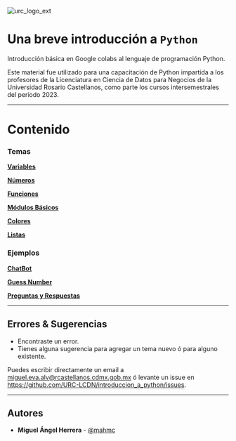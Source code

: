 ![urc_logo_ext](https://github.com/URC-LCDN/calculo_con_python/assets/28746720/776b5280-352f-42af-b356-16b02c5e21fc)

# Una breve introducción a `Python`
Introducción básica en Google colabs al lenguaje de programación Python. 

Este material fue utilizado para una capacitación de Python impartida a los profesores de la Licenciatura en Ciencia de Datos para Negocios de la Universidad Rosario Castellanos, como parte los cursos intersemestrales del período 2023. 
___

# Contenido

### Temas 
**[Variables](https://github.com/URC-LCDN/introduccion_a_python/blob/main/Vars.ipynb)**

**[Números](https://github.com/URC-LCDN/introduccion_a_python/blob/main/Intro_a_Python_y_numeros.ipynb)**

**[Funciones](https://github.com/URC-LCDN/introduccion_a_python/blob/main/Funciones.ipynb)**

**[Módulos Básicos](https://github.com/URC-LCDN/introduccion_a_python/blob/main/Modulos.ipynb)**

**[Colores](https://github.com/URC-LCDN/introduccion_a_python/blob/main/Colores.ipynb)**

**[Listas](https://github.com/URC-LCDN/introduccion_a_python/blob/main/Listas.ipynb)** 


### Ejemplos

**[ChatBot](https://github.com/URC-LCDN/introduccion_a_python/blob/main/ChatBot.ipynb)**

**[Guess Number](https://github.com/URC-LCDN/introduccion_a_python/blob/main/GuessNumber.ipynb)**

**[Preguntas y Respuestas](https://github.com/URC-LCDN/introduccion_a_python/blob/main/PreguntasYrespuestas.ipynb)**

___

## Errores & Sugerencias
 * Encontraste un error.
 * Tienes alguna sugerencia para agregar un tema nuevo ó para alguno existente.

Puedes escribir directamente un email a [miguel.eva.alv@rcastellanos.cdmx.gob.mx](mailto:miguel.eva.alv@rcastellanos.cdmx.gob.mx) ó levante un issue en https://github.com/URC-LCDN/introduccion_a_python/issues.
___

## Autores

 * **Miguel Ángel Herrera** - [@mahmc](https://github.com/mahmc)
